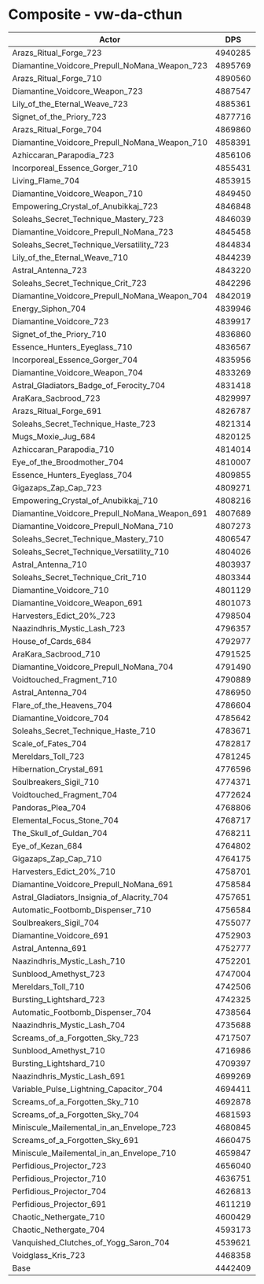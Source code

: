 # Composite - vw-da-cthun
| Actor | DPS | Increase |
|---|:---:|:---:|
|Arazs_Ritual_Forge_723|4940285|11.21%|
|Diamantine_Voidcore_Prepull_NoMana_Weapon_723|4895769|10.21%|
|Arazs_Ritual_Forge_710|4890560|10.09%|
|Diamantine_Voidcore_Weapon_723|4887547|10.02%|
|Lily_of_the_Eternal_Weave_723|4885361|9.97%|
|Signet_of_the_Priory_723|4877716|9.80%|
|Arazs_Ritual_Forge_704|4869860|9.62%|
|Diamantine_Voidcore_Prepull_NoMana_Weapon_710|4858391|9.36%|
|Azhiccaran_Parapodia_723|4856106|9.31%|
|Incorporeal_Essence_Gorger_710|4855431|9.30%|
|Living_Flame_704|4853915|9.26%|
|Diamantine_Voidcore_Weapon_710|4849450|9.16%|
|Empowering_Crystal_of_Anubikkaj_723|4846848|9.10%|
|Soleahs_Secret_Technique_Mastery_723|4846039|9.09%|
|Diamantine_Voidcore_Prepull_NoMana_723|4845458|9.07%|
|Soleahs_Secret_Technique_Versatility_723|4844834|9.06%|
|Lily_of_the_Eternal_Weave_710|4844239|9.05%|
|Astral_Antenna_723|4843220|9.02%|
|Soleahs_Secret_Technique_Crit_723|4842296|9.00%|
|Diamantine_Voidcore_Prepull_NoMana_Weapon_704|4842019|9.00%|
|Energy_Siphon_704|4839946|8.95%|
|Diamantine_Voidcore_723|4839917|8.95%|
|Signet_of_the_Priory_710|4836860|8.88%|
|Essence_Hunters_Eyeglass_710|4836567|8.87%|
|Incorporeal_Essence_Gorger_704|4835956|8.86%|
|Diamantine_Voidcore_Weapon_704|4833269|8.80%|
|Astral_Gladiators_Badge_of_Ferocity_704|4831418|8.76%|
|AraKara_Sacbrood_723|4829997|8.72%|
|Arazs_Ritual_Forge_691|4826787|8.65%|
|Soleahs_Secret_Technique_Haste_723|4821314|8.53%|
|Mugs_Moxie_Jug_684|4820125|8.50%|
|Azhiccaran_Parapodia_710|4814014|8.36%|
|Eye_of_the_Broodmother_704|4810007|8.27%|
|Essence_Hunters_Eyeglass_704|4809855|8.27%|
|Gigazaps_Zap_Cap_723|4809271|8.26%|
|Empowering_Crystal_of_Anubikkaj_710|4808216|8.23%|
|Diamantine_Voidcore_Prepull_NoMana_Weapon_691|4807689|8.22%|
|Diamantine_Voidcore_Prepull_NoMana_710|4807273|8.21%|
|Soleahs_Secret_Technique_Mastery_710|4806547|8.20%|
|Soleahs_Secret_Technique_Versatility_710|4804026|8.14%|
|Astral_Antenna_710|4803937|8.14%|
|Soleahs_Secret_Technique_Crit_710|4803344|8.12%|
|Diamantine_Voidcore_710|4801129|8.07%|
|Diamantine_Voidcore_Weapon_691|4801073|8.07%|
|Harvesters_Edict_20%_723|4798504|8.02%|
|Naazindhris_Mystic_Lash_723|4796357|7.97%|
|House_of_Cards_684|4792977|7.89%|
|AraKara_Sacbrood_710|4791525|7.86%|
|Diamantine_Voidcore_Prepull_NoMana_704|4791490|7.86%|
|Voidtouched_Fragment_710|4790889|7.84%|
|Astral_Antenna_704|4786950|7.76%|
|Flare_of_the_Heavens_704|4786604|7.75%|
|Diamantine_Voidcore_704|4785642|7.73%|
|Soleahs_Secret_Technique_Haste_710|4783671|7.68%|
|Scale_of_Fates_704|4782817|7.66%|
|Mereldars_Toll_723|4781245|7.63%|
|Hibernation_Crystal_691|4776596|7.52%|
|Soulbreakers_Sigil_710|4774371|7.47%|
|Voidtouched_Fragment_704|4772624|7.43%|
|Pandoras_Plea_704|4768806|7.35%|
|Elemental_Focus_Stone_704|4768717|7.35%|
|The_Skull_of_Guldan_704|4768211|7.33%|
|Eye_of_Kezan_684|4764802|7.26%|
|Gigazaps_Zap_Cap_710|4764175|7.24%|
|Harvesters_Edict_20%_710|4758701|7.12%|
|Diamantine_Voidcore_Prepull_NoMana_691|4758584|7.12%|
|Astral_Gladiators_Insignia_of_Alacrity_704|4757651|7.10%|
|Automatic_Footbomb_Dispenser_710|4756584|7.07%|
|Soulbreakers_Sigil_704|4755077|7.04%|
|Diamantine_Voidcore_691|4752903|6.99%|
|Astral_Antenna_691|4752777|6.99%|
|Naazindhris_Mystic_Lash_710|4752201|6.97%|
|Sunblood_Amethyst_723|4747004|6.86%|
|Mereldars_Toll_710|4742506|6.76%|
|Bursting_Lightshard_723|4742325|6.75%|
|Automatic_Footbomb_Dispenser_704|4738564|6.67%|
|Naazindhris_Mystic_Lash_704|4735688|6.60%|
|Screams_of_a_Forgotten_Sky_723|4717507|6.19%|
|Sunblood_Amethyst_710|4716986|6.18%|
|Bursting_Lightshard_710|4709397|6.01%|
|Naazindhris_Mystic_Lash_691|4699269|5.78%|
|Variable_Pulse_Lightning_Capacitor_704|4694411|5.67%|
|Screams_of_a_Forgotten_Sky_710|4692878|5.64%|
|Screams_of_a_Forgotten_Sky_704|4681593|5.38%|
|Miniscule_Mailemental_in_an_Envelope_723|4680845|5.37%|
|Screams_of_a_Forgotten_Sky_691|4660475|4.91%|
|Miniscule_Mailemental_in_an_Envelope_710|4659847|4.89%|
|Perfidious_Projector_723|4656040|4.81%|
|Perfidious_Projector_710|4636751|4.37%|
|Perfidious_Projector_704|4626813|4.15%|
|Perfidious_Projector_691|4611219|3.80%|
|Chaotic_Nethergate_710|4600429|3.56%|
|Chaotic_Nethergate_704|4593173|3.39%|
|Vanquished_Clutches_of_Yogg_Saron_704|4539621|2.19%|
|Voidglass_Kris_723|4468358|0.58%|
|Base|4442409|0.00%|
